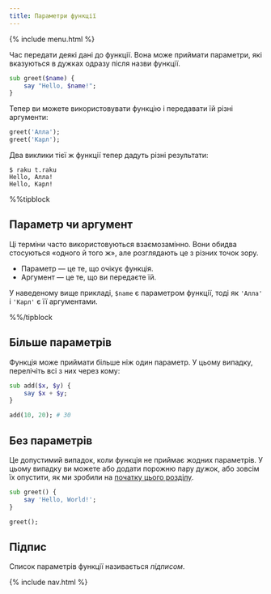 ```yaml
---
title: Параметри функції
---
```


{% include menu.html %}

Час передати деякі дані до функції. Вона може приймати параметри, які вказуються в дужках одразу після назви функції.

```raku
sub greet($name) {
    say "Hello, $name!";
}
```

Тепер ви можете використовувати функцію і передавати їй різні аргументи:

```raku
greet('Алла');
greet('Карл');
```

Два виклики тієї ж функції тепер дадуть різні результати:

```console
$ raku t.raku
Hello, Алла!
Hello, Карл!
```

%%tipblock

## Параметр чи аргумент

Ці терміни часто використовуються взаємозамінно. Вони обидва стосуються «одного й того ж», але розглядають це з різних точок зору.

* Параметр — це те, що очікує функція.
* Аргумент — це те, що ви передаєте їй.

У наведеному вище прикладі, `$name` є параметром функції, тоді як `'Алла'` і `'Карл'` є її аргументами.

%%/tipblock

## Більше параметрів

Функція може приймати більше ніж один параметр. У цьому випадку, перелічіть всі з них через кому:

```raku
sub add($x, $y) {
    say $x + $y;
}

add(10, 20); # 30
```

## Без параметрів

Це допустимий випадок, коли функція не приймає жодних параметрів. У цьому випадку ви можете або додати порожню пару дужок, або зовсім їх опустити, як ми зробили на [початку цього розділу](../).

```raku
sub greet() {
    say 'Hello, World!';
}

greet();
```

## Підпис

Список параметрів функції називається _підписом_.

{% include nav.html %}